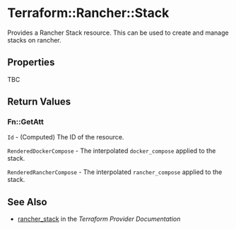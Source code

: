 # Terraform::Rancher::Stack

Provides a Rancher Stack resource. This can be used to create and manage stacks on rancher.

## Properties

TBC

## Return Values

### Fn::GetAtt

`Id` - (Computed) The ID of the resource.

`RenderedDockerCompose` - The interpolated `docker_compose` applied to the stack.

`RenderedRancherCompose` - The interpolated `rancher_compose` applied to the stack.

## See Also

* [rancher_stack](https://www.terraform.io/docs/providers/rancher/r/stack.html) in the _Terraform Provider Documentation_